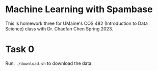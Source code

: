 # Machine Learning with Spambase
This is homework three for UMaine's COS 482 (Introduction to Data Science) class with Dr. Chaofan Chen Spring 2023.

# Task 0
Run:  `./download.sh` to download the data.
